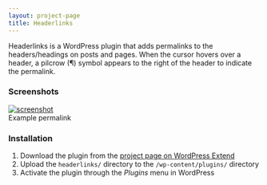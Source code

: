 ```yaml
---
layout: project-page
title: Headerlinks
---
```


Headerlinks is a WordPress plugin that adds permalinks to the headers/headings on posts and pages. When the cursor hovers over a header, a pilcrow (&#182;) symbol appears to the right of the header to indicate the permalink.

### Screenshots

[![screenshot][1]][1]  
Example permalink

### Installation

  1. Download the plugin from the [project page on WordPress Extend][2]
  2. Upload the `headerlinks/` directory to the `/wp-content/plugins/` directory
  3. Activate the plugin through the _Plugins_ menu in WordPress

   [1]: http://wordpress.org/extend/plugins/headerlinks/screenshot-1.png
   [2]: http://wordpress.org/extend/plugins/headerlinks/


